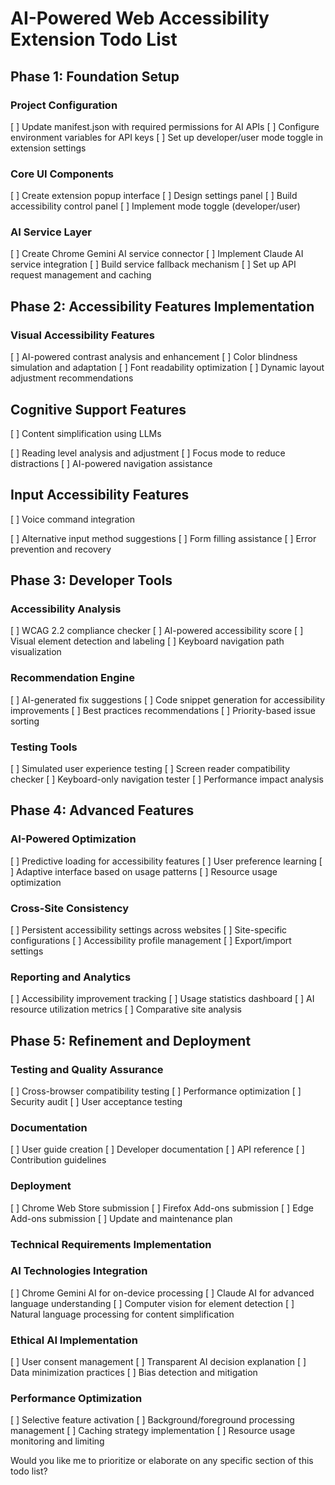 # AI-Powered Web Accessibility Extension Todo List

## Phase 1: Foundation Setup

### Project Configuration

[ ] Update manifest.json with required permissions for AI APIs
[ ] Configure environment variables for API keys
[ ] Set up developer/user mode toggle in extension settings

### Core UI Components

[ ] Create extension popup interface
[ ] Design settings panel
[ ] Build accessibility control panel
[ ] Implement mode toggle (developer/user)

### AI Service Layer

[ ] Create Chrome Gemini AI service connector
[ ] Implement Claude AI service integration
[ ] Build service fallback mechanism
[ ] Set up API request management and caching

## Phase 2: Accessibility Features Implementation

### Visual Accessibility Features

[ ] AI-powered contrast analysis and enhancement
[ ] Color blindness simulation and adaptation
[ ] Font readability optimization
[ ] Dynamic layout adjustment recommendations

## Cognitive Support Features

[ ] Content simplification using LLMs

[ ] Reading level analysis and adjustment
[ ] Focus mode to reduce distractions
[ ] AI-powered navigation assistance

## Input Accessibility Features

[ ] Voice command integration

[ ] Alternative input method suggestions
[ ] Form filling assistance
[ ] Error prevention and recovery

## Phase 3: Developer Tools

### Accessibility Analysis

[ ] WCAG 2.2 compliance checker
[ ] AI-powered accessibility score
[ ] Visual element detection and labeling
[ ] Keyboard navigation path visualization

### Recommendation Engine

[ ] AI-generated fix suggestions
[ ] Code snippet generation for accessibility improvements
[ ] Best practices recommendations
[ ] Priority-based issue sorting

### Testing Tools

[ ] Simulated user experience testing
[ ] Screen reader compatibility checker
[ ] Keyboard-only navigation tester
[ ] Performance impact analysis

## Phase 4: Advanced Features

### AI-Powered Optimization

[ ] Predictive loading for accessibility features
[ ] User preference learning
[ ] Adaptive interface based on usage patterns
[ ] Resource usage optimization

### Cross-Site Consistency

[ ] Persistent accessibility settings across websites
[ ] Site-specific configurations
[ ] Accessibility profile management
[ ] Export/import settings

### Reporting and Analytics

[ ] Accessibility improvement tracking
[ ] Usage statistics dashboard
[ ] AI resource utilization metrics
[ ] Comparative site analysis

## Phase 5: Refinement and Deployment

### Testing and Quality Assurance

[ ] Cross-browser compatibility testing
[ ] Performance optimization
[ ] Security audit
[ ] User acceptance testing

### Documentation

[ ] User guide creation
[ ] Developer documentation
[ ] API reference
[ ] Contribution guidelines

### Deployment

[ ] Chrome Web Store submission
[ ] Firefox Add-ons submission
[ ] Edge Add-ons submission
[ ] Update and maintenance plan

### Technical Requirements Implementation

### AI Technologies Integration

[ ] Chrome Gemini AI for on-device processing
[ ] Claude AI for advanced language understanding
[ ] Computer vision for element detection
[ ] Natural language processing for content simplification

### Ethical AI Implementation

[ ] User consent management
[ ] Transparent AI decision explanation
[ ] Data minimization practices
[ ] Bias detection and mitigation

### Performance Optimization

[ ] Selective feature activation
[ ] Background/foreground processing management
[ ] Caching strategy implementation
[ ] Resource usage monitoring and limiting

Would you like me to prioritize or elaborate on any specific section of this todo list?
